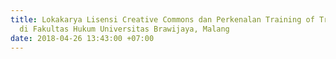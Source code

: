 ```yaml
---
title: Lokakarya Lisensi Creative Commons dan Perkenalan Training of Trainers CCID
  di Fakultas Hukum Universitas Brawijaya, Malang
date: 2018-04-26 13:43:00 +07:00
---
```


